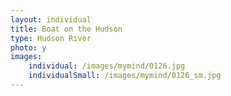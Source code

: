 ```yaml
---
layout: individual
title: Boat on the Hudson
type: Hudson River
photo: y
images:
    individual: /images/mymind/0126.jpg
    individualSmall: /images/mymind/0126_sm.jpg
---
```


